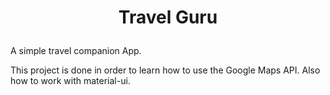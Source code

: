 # <p align = center> Travel Guru</p>

A simple travel companion App.

This project is done in order to learn how to use the Google Maps API.
Also how to work with material-ui. 
